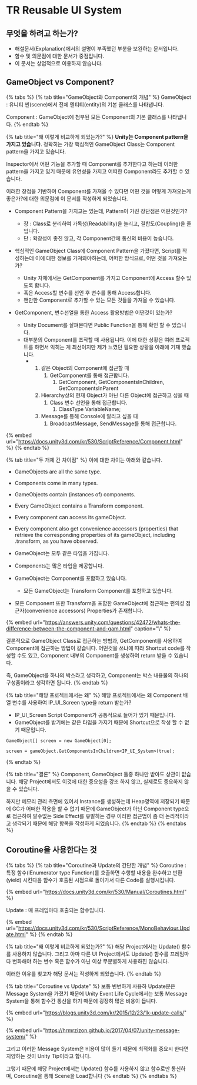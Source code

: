 # TR Reusable UI System

## 무엇을 하려고 하는가?

* 해설문서\(Explanation\)에서의 설명이 부족했던 부분을 보완하는 문서입니다.
* 함수 및 의문점에 대한 문서가 중점입니다.
* 이 문서는 상업적으로 이용하지 않습니다.

## GameObject vs Component?

{% tabs %}
{% tab title="GameObject와 Component의 개념" %}
GameObject : 유니티 씬\(scene\)에서 전체 엔티티\(entity\)의 기본 클래스를 나타냅니다.

Component : GameObject에 첨부된 모든 Component의 기본 클래스를 나타냅니다.
{% endtab %}

{% tab title="왜 이렇게 비교하게 되었는가?" %}
**Unity는 Component pattern을 가지고 있습니다**. 정확히는 가장 핵심적인 GameObject Class는 Component pattern을 가지고 있습니다.

Inspector에서 어떤 기능을 추가할 때 Component를 추가한다고 하는데 이러한 pattern을 가지고 있기 때문에 유연성을 가지고 어떠한 Component라도 추가할 수 있습니다.

이러한 장점을 기반하여 Component를 가져올 수 있다면 어떤 것을 어떻게 가져오는게 좋은가?에 대한 의문점에 이 문서를 작성하게 되었습니다.



* Component Pattern을 가지고는 있는데, Pattern이 가진 장단점은 어떤것인가?
  * 장 : Class로 분리하여 가독성\(Readability\)을 늘리고, 결합도\(Coupling\)을 줄입니다.
  * 단 : 확장성이 좋진 않고, 각 Component간에 통신의 비용이 높습니다.



* 핵심적인 GameObject Class에 Component Pattern을 가졌다면, Script를 작성하는데 이에 대한 정보를 가져와야하는데, 어떠한 방식으로, 어떤 것을  가져오는가?
  * Unity 자체에서는 GetComponent를 가지고 Component에 Access 할수 있도록 합니다.
  * 혹은 Access할 변수를 선언 후 변수를 통해 Access합니다.
  * 왠만한 Component로 추가할 수 있는 모든 것들을 가져올 수 있습니다.



* GetComponent, 변수선얼을 통한 Access 활용방법은 어떤것이 있는가?
  * Unity Document를 살펴본다면 Public Function을 통해 확인 할 수 있습니다.
  * 대부분의 Component를 조작할 때 사용됩니다. 이에 대한 상황은 여러 프로젝트를 하면서 익히는 게 최선이지만 제가 느꼈던 필요한 상황을 아래에 기재 했습니다.
    * 1. 같은 Object의 Component에 접근할 때
         1. GetComponent를 통해 접근합니다.
            1. GetComponent, GetComponentsInChildren, GetComponentsInParent
      2. Hierarchy상의 현재 Object가 아닌 다른 Object에 접근하고 싶을 때
         1. Class 변수 선언을 통해 접근합니다.
            1. ClassType VariableName;
      3. Message를 통해 Console에 알리고 싶을 때
         1. BroadcastMessage, SendMessage를 통해 접근합니다.

{% embed url="https://docs.unity3d.com/kr/530/ScriptReference/Component.html" %}
{% endtab %}

{% tab title="두 개체 간 차이점" %}
이에 대한 차이는 아래와 같습니다.

* GameObjects are all the same type.
* Components come in many types.
* GameObjects contain \(instances of\) components.
* Every GameObject contains a Transform component.
* Every component can access its gameObject.
* Every component also get convenience accessors \(properties\) that retrieve the corresponding properties of its gameObject, including .transform, as you have observed.



* GameObject는 모두 같은 타입을 가집니다.
* Components는 많은 타입을 제공합니다.
* GameObject는 Component를 포함하고 있습니다.
  * 모든 GameObject는 Transform Component를 포함하고 있습니다.
* 모든 Component 또한 Transform을 포함한 GameObject에 접근하는 편의성 접근자\(convenience accessors\) Properties가 존재합니다. 

{% embed url="https://answers.unity.com/questions/42472/whats-the-difference-between-the-component-and-gam.html" caption="\\" %}

결론적으로 GameObject Class로 접근하는 방법과, GetComponent를 사용하여 Component에 접근하는 방법이 같습니다. 어떤것을 쓰냐에 따라 Shortcut code를 작성할 수도 있고, Component 내부의 Component를 생성하여 return 받을 수 있습니다.

즉, GameObject를 하나의 박스라고 생각하고, Component는 박스 내용물의 하나의 구성품이라고 생각하면 됩니다.
{% endtab %}

{% tab title="해당 프로젝트에서는 왜" %}
해당 프로젝트에서는 왜 Component 배열 변수를 사용하여 IP\_UI\_Screen type을 return 받는가?

* IP\_UI\_Screen Script Component가 공통적으로 들어가 있기 때문입니다.
* GameObject를 받기에는 같은 타입을 가지기 때문에 Shortcut으로 작성 할 수 없기 때문입니다.

```text
GameObject[] screen = new GameObject[0];

screen = gameObject.GetComponentsInChildren<IP_UI_System>(true);
```
{% endtab %}

{% tab title="결론" %}
Component, GameObject 둘중 하나만 받아도 상관이 없습니다. 해당 Project에서도 이것에 대한 중요성을 강조 하지 않고, 실제로도 중요하지 않을 수 있습니다.

하지만 메모리 관리 측면에 있어서 Instance를 생성하는데 Heap영역에 저장되기 때문에 GC가 어떠한 작용을 할 수 없기 때문에 GameObject가 아닌 Component type으로 접근하여 알수없는 Side Effect를 유발하는 경우 이러한 접근법이 좀 더 논리적이라고 생각되기 때문에 해당 항목을 작성하게 되었습니다.
{% endtab %}
{% endtabs %}

## Coroutine을 사용한다는 것

{% tabs %}
{% tab title="Coroutine과 Update의 간단한 개념" %}
Coroutine : 특정 함수\(IEnumerator type Function\)를 호출하면 수행할 내용을 완수하고 반환\(yield\) 시킨다음 함수가 호출된 시점으로 돌아가서 다른 Code를 실행시킵니다.

{% embed url="https://docs.unity3d.com/kr/530/Manual/Coroutines.html" %}

Update : 매 프레임마다 호출되는 함수입니다. 

{% embed url="https://docs.unity3d.com/kr/530/ScriptReference/MonoBehaviour.Update.html" %}
{% endtab %}

{% tab title="왜 이렇게 비교하게 되었는가?" %}
해당 Project에서는 Update\(\) 함수를 사용하지 않습니다. 그리고 아마 다른 UI Project에서도 Update\(\) 함수를 프레임마다 변화해야 하는 변수 혹은 함수가 아닌 이상 무분별하게 사용하진 않습니다.

이러한 이유를 찾고자 해당 문서는 작성하게 되었습니다.
{% endtab %}

{% tab title="Coroutine vs Update" %}
보통 빈번하게 사용하 Update문은 Message System을 가졌기 때문에 Unity Event Life Cycle에서는 보통 Message System을 통해 함수간 통신을 하기 때문에 굉장히 많은 비용이 듭니다.

{% embed url="https://blogs.unity3d.com/kr/2015/12/23/1k-update-calls/" %}

{% embed url="https://hrmrzizon.github.io/2017/04/07/unity-message-system/" %}

그리고 이러한 Message System은 비용이 많이 들기 때문에 최적화를 중요시 한다면 지양하는 것이 Unity Tip이라고 합니다.

그렇기 때문에 해당 Project에서는 Update\(\) 함수를 사용하지 않고 함수로만 통신하며, Coroutine을 통해 Scene을 Load합니다
{% endtab %}
{% endtabs %}



